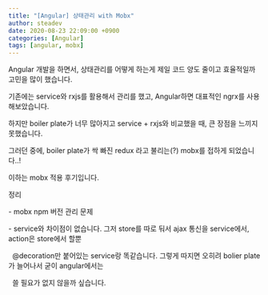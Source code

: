 ```yaml
---
title: "[Angular] 상태관리 with Mobx"
author: steadev
date: 2020-08-23 22:09:00 +0900
categories: [Angular]
tags: [angular, mobx]
---
```



Angular 개발을 하면서, 상태관리를 어떻게 하는게 제일 코드 양도 줄이고 효율적일까 고민을 많이 했습니다. 

기존에는 service와 rxjs를 활용해서 관리를 했고, Angular하면 대표적인 ngrx를 사용해보았습니다. 

하지만 boiler plate가 너무 많아지고 service + rxjs와 비교했을 때, 큰 장점을 느끼지 못했습니다. 

그러던 중에, boiler plate가 싹 빠진 redux 라고 불리는(?) mobx를 접하게 되었습니다..!

이하는 mobx 적용 후기입니다.

정리

\- mobx npm 버전 관리 문제 

\- service와 차이점이 없습니다. 그저 store를 따로 둬서 ajax 통신을 service에서, action은 store에서 할뿐

  @decoration만 붙어있는 service랑 똑같습니다. 그렇게 따지면 오히려 bolier plate가 늘어나서 굳이 angular에서는

  쓸 필요가 없지 않을까 싶습니다.